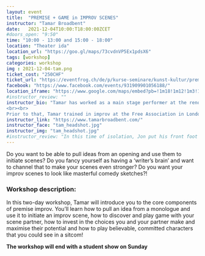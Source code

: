 ```yaml
---
layout: event
title:  "PREMISE + GAME in IMPROV SCENES"
instructor: "Tamar Broadbent"
date:   2021-12-04T10:00:T18:00:00ZCET
#doors_open: "9:50"
time: "10:00 - 13:00 and 15:00 - 18:00"
location: "Theater ida"
location_url: "https://goo.gl/maps/73cvdnVP5Ex1pdsX6"
tags: [workshop]
categories: workshop
img : 2021-12-04-tam.png
ticket_cost: "250CHF"
ticket_url: "https://eventfrog.ch/de/p/kurse-seminare/kunst-kultur/premise-game-in-improv-scenes-with-tamar-broadbent-6855506148012317018.html"
facebook: "https://www.facebook.com/events/931909901056188/"
location_iframe: "https://www.google.com/maps/embed?pb=!1m18!1m12!1m3!1d2700.9756943550155!2d8.494274716258431!3d47.39290711070734!2m3!1f0!2f0!3f0!3m2!1i1024!2i768!4f13.1!3m3!1m2!1s0x47900bc30739068d%3A0x8e14214a7c3f08b6!2sTheater%20Ida!5e0!3m2!1sen!2sus!4v1634481986898!5m2!1sen!2sus"
#instructor_review: ""
instructor_bio: "Tamar has worked as a main stage performer at the renowned improv comedy theatre Boom Chicago. She performed long form (game-based and narrative), short form and musical improv five nights a week, and wrote sketches, stand up and songs for the theatre.
<br><br>
Prior to that, Tamar trained in improv at the Free Association in London, where she was on the house Harold Team My Brother, Jose. Tamar has taught improv with Boom Chicago and the Free Association and has facilitated improv workshops in the corporate world, helping teams improve their creative communication, presentation skills and more."
instructor_link: "https://www.tamarbroadbent.com/"
instructor_face: "tam_headshot.jpg"
instructor_img: "tam_headshot.jpg"
#instructor_review: "In this time of isolation, Jon put his front foot forward and put together an online workshop. He was organized and had everything ready so we could just jump into the work. It was such a great experience to work with the talented group that Jon provided. Just don't touch the mushroom."
---
```

Do you want to be able to pull ideas from an opening and use them to initiate scenes?<!--more--> Do you fancy yourself as having a ‘writer’s brain’ and want to channel that to make your scenes even stronger? Do you want your improv scenes to look like masterful comedy sketches?!

### Workshop description:

In this two-day workshop, Tamar will introduce you to the core components of premise improv. You’ll learn how to pull an idea from a monologue and use it to initiate an improv scene, how to discover and play game with your scene partner, how to invest in the choices you and your partner make and maximise their potential and how to play believable, committed characters that you could see in a sitcom!

**The workshop will end with a student show on Sunday**
